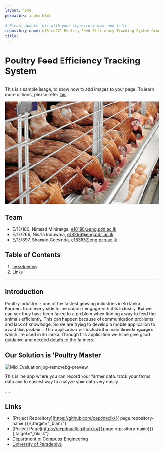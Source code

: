 ```yaml
---
layout: home
permalink: index.html

# Please update this with your repository name and title
repository-name: e18-co227-Poultry-Feed-Efficiency-Tracking-System-Group-17
title:
---
```


[comment]: # "This is the standard layout for the project, but you can clean this and use your own template"

# Poultry Feed Efficiency Tracking System

---

 This is a sample image, to show how to add images to your page. To learn more options, please refer [this](https://projects.ce.pdn.ac.lk/docs/faq/how-to-add-an-image/)

![Sample Image](./images/layers-cage-Poultry-Feed-696x464.jpg)


## Team
-  E/18/180, Nimnad Mihiranga, e18180@eng.pdn.ac.lk
-  E/18/266, Nisala Induwara, e18266@eng.pdn.ac.lk
-  E/18/397, Shamod Geevinda, e18397@eng.pdn.ac.lk

## Table of Contents
1. [Introduction](#introduction)
2. [Links](#links)

---

## Introduction

 Poultry industry is one of the fastest growing industries in Sri lanka. Farmers from every side in the country engage with this industry. But we can see they have been faced to a problem when finding a way to feed the animals efficiently. This can happen because of communication problems and lack of knowledge. So  we are trying to develop a mobile application to avoid that problem. This application will include the main three languages which are used in Sri lanka. Through this application we hope give good guidance and needed details to the farmers.

## Our Solution is 'Poultry Master' 

![Mid_Evaluation jpg-removebg-preview](https://user-images.githubusercontent.com/73719880/176583187-35eb8e12-0706-4469-ac01-d6fb7d5b4495.png)

This is the app where you can record your farmer data. track your farms data and to easiest way to analyze your data very easily.




.....

## Links

- [Project Repository](https://github.com/cepdnaclk/{{ page.repository-name }}){:target="_blank"}
- [Project Page](https://cepdnaclk.github.io/{{ page.repository-name}}){:target="_blank"}
- [Department of Computer Engineering](http://www.ce.pdn.ac.lk/)
- [University of Peradeniya](https://eng.pdn.ac.lk/)


[//]: # (Please refer this to learn more about Markdown syntax)
[//]: # (https://github.com/adam-p/markdown-here/wiki/Markdown-Cheatsheet)
